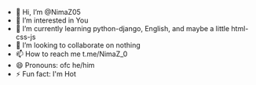 - 👋 Hi, I’m @NimaZ05
- 👀 I’m interested in You
- 🌱 I’m currently learning python-django, English, and maybe a little html-css-js
- 💞️ I’m looking to collaborate on nothing
- 📫 How to reach me t.me/NimaZ_0
- 😄 Pronouns: ofc he/him
- ⚡ Fun fact: I'm Hot

<!---
NimaZ05/NimaZ05 is a ✨ special ✨ repository because its `README.md` (this file) appears on your GitHub profile.
You can click the Preview link to take a look at your changes.
--->
